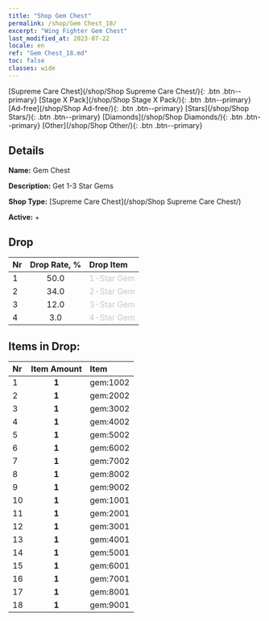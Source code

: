 ```yaml
---
title: "Shop Gem Chest"
permalink: /shop/Gem Chest_18/
excerpt: "Wing Fighter Gem Chest"
last_modified_at: 2023-07-22
locale: en
ref: "Gem Chest_18.md"
toc: false
classes: wide
---
```



  [Supreme Care Chest](/shop/Shop Supreme Care Chest/){: .btn .btn--primary}   [Stage X Pack](/shop/Shop Stage X Pack/){: .btn .btn--primary}   [Ad-free](/shop/Shop Ad-free/){: .btn .btn--primary}   [Stars](/shop/Shop Stars/){: .btn .btn--primary}   [Diamonds](/shop/Shop Diamonds/){: .btn .btn--primary}   [Other](/shop/Shop Other/){: .btn .btn--primary} 

## Details

 **Name:** Gem Chest 

 **Description:** Get 1-3 Star Gems

 **Shop Type:** [Supreme Care Chest](/shop/Shop Supreme Care Chest/)

 **Active:** + 



## Drop

  |  Nr | Drop Rate, %  |    Drop Item     |
  |:----|:-------------:|:-----------------|
  | 1 | 50.0 | <span style="color: #c7c7c7">1-Star Gem</span><br/><span style="color: #ffffff;"></span> | 
  | 2 | 34.0 | <span style="color: #c7c7c7">2-Star Gem</span><br/><span style="color: #ffffff;"></span> | 
  | 3 | 12.0 | <span style="color: #c7c7c7">3-Star Gem</span><br/><span style="color: #ffffff;"></span> | 
  | 4 | 3.0 | <span style="color: #c7c7c7">4-Star Gem</span><br/><span style="color: #ffffff;"></span> | 


## Items in Drop:

  |  Nr | Item Amount  |       Item       |
  |:----|:------------:|:-----------------|
  | 1 | **1**  | gem:1002  | 
  | 2 | **1**  | gem:2002  | 
  | 3 | **1**  | gem:3002  | 
  | 4 | **1**  | gem:4002  | 
  | 5 | **1**  | gem:5002  | 
  | 6 | **1**  | gem:6002  | 
  | 7 | **1**  | gem:7002  | 
  | 8 | **1**  | gem:8002  | 
  | 9 | **1**  | gem:9002  | 
  | 10 | **1**  | gem:1001  | 
  | 11 | **1**  | gem:2001  | 
  | 12 | **1**  | gem:3001  | 
  | 13 | **1**  | gem:4001  | 
  | 14 | **1**  | gem:5001  | 
  | 15 | **1**  | gem:6001  | 
  | 16 | **1**  | gem:7001  | 
  | 17 | **1**  | gem:8001  | 
  | 18 | **1**  | gem:9001  | 

